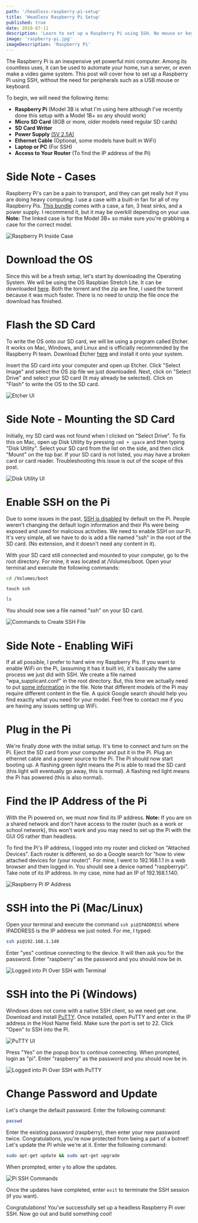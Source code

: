 ```yaml
---
path: '/headless-raspberry-pi-setup'
title: 'Headless Raspberry Pi Setup'
published: true
date: 2018-07-11
description: 'Learn to set up a Raspberry Pi using SSH. No mouse or keyboard required!'
image: 'raspberry-pi.jpg'
imageDescription: 'Raspberry Pi'
---
```


[//]: # 'Raspberry Pi'

The Raspberry Pi is an inexpensive yet powerful mini computer. Among its countless uses, it can be used to automate your home, run a server, or even make a video game system. This post will cover how to set up a Raspberry Pi using SSH, without the need for peripherals such as a USB mouse or keyboard.

To begin, we will need the following items:

- **Raspberry Pi** (Model 3B is what I'm using here although I've recently done this setup with a Model 1B+ so any should work)
- **Micro SD Card** (8GB or more, older models need regular SD cards)
- **SD Card Writer**
- **Power Supply** [(5V 2.5A)](https://www.raspberrypi.org/documentation/hardware/raspberrypi/power/README.md)
- **Ethernet Cable** (Optional, some models have built in WiFi)
- **Laptop or PC** (For SSH)
- **Access to Your Router** (To find the IP address of the Pi)

# Side Note - Cases

Raspberry Pi's can be a pain to transport, and they can get really hot if you are doing heavy computing. I use a case with a built-in fan for all of my Raspberry Pis. [This bundle](https://www.amazon.com/dp/B07CB7P1RD) comes with a case, a fan, 3 heat sinks, and a power supply. I recommend it, but it may be overkill depending on your use. **Note:** The linked case is for the Model 3B+ so make sure you're grabbing a case for the correct model.

![Raspberry Pi Inside Case](raspberry-pi-case.jpg)

# Download the OS

Since this will be a fresh setup, let's start by downloading the Operating System. We will be using the OS Raspbian Stretch Lite. It can be downloaded [here](https://www.raspberrypi.org/downloads/raspbian/). Both the torrent and the zip are fine, I used the torrent because it was much faster. There is no need to unzip the file once the download has finished.

# Flash the SD Card

To write the OS onto our SD card, we will be using a program called Etcher. It works on Mac, Windows, and Linux and is officially recommended by the Raspberry Pi team. Download Etcher [here](https://etcher.io/) and install it onto your system.

Insert the SD card into your computer and open up Etcher. Click "Select Image" and select the OS zip file we just downloaded. Next, click on "Select Drive" and select your SD card (It may already be selected). Click on "Flash" to write the OS to the SD card.

![Etcher UI](etcher.png)

# Side Note - Mounting the SD Card

Initially, my SD card was not found when I clicked on "Select Drive". To fix this on Mac, open up Disk Utility by pressing `cmd + space` and then typing "Disk Utility". Select your SD card from the list on the side, and then click "Mount" on the top bar. If your SD card is not listed, you may have a broken card or card reader. Troubleshooting this issue is out of the scope of this post.

![Disk Utility UI](disk-utility.png)

# Enable SSH on the Pi

Due to some issues in the past, [SSH is disabled](https://www.raspberrypi.org/blog/a-security-update-for-raspbian-pixel) by default on the Pi. People weren't changing the default login information and their Pis were being exposed and used for malicious activities. We need to enable SSH on our Pi. It's very simple, all we have to do is add a file named "ssh" in the root of the SD card. (No extension, and it doesn't need any content in it).

With your SD card still connected and mounted to your computer, go to the root directory. For mine, it was located at /Volumes/boot. Open your terminal and execute the following commands:

```bash
cd /Volumes/boot
```

```
touch ssh
```

```bash
ls
```

You should now see a file named "ssh" on your SD card.

![Commands to Create SSH File](create-ssh-file.png)

# Side Note - Enabling WiFi

If at all possible, I prefer to hard wire my Raspberry Pis. If you want to enable WiFi on the Pi, (assuming it has it built in), it's basically the same process we just did with SSH. We create a file named "wpa_supplicant.conf" in the root directory. But, this time we actually need to put [some information](https://raspberrypi.stackexchange.com/questions/10251/prepare-sd-card-for-wifi-on-headless-pi) in the file. Note that different models of the Pi may require different content in the file. A quick Google search should help you find exactly what you need for your model. Feel free to contact me if you are having any issues setting up WiFi.

# Plug in the Pi

We're finally done with the initial setup. It's time to connect and turn on the Pi. Eject the SD card from your computer and put it in the Pi. Plug an ethernet cable and a power source to the Pi. The Pi should now start booting up. A flashing green light means the Pi is able to read the SD card (this light will eventually go away, this is normal). A flashing red light means the Pi has powered (this is also normal).

# Find the IP Address of the Pi

With the Pi powered on, we must now find its IP address. **Note:** If you are on a shared network and don't have access to the router (such as a work or school network), this won't work and you may need to set up the Pi with the GUI OS rather than headless.

To find the Pi's IP address, I logged into my router and clicked on "Attached Devices". Each router is different, so do a Google search for "how to view attached devices for (your router)". For mine, I went to 192.168.1.1 in a web browser and then logged in. You should see a device named "raspberrypi". Take note of its IP address. In my case, mine had an IP of 192.168.1.140.

![Raspberry Pi IP Address](raspberry-pi-ip.png)

# SSH into the Pi (Mac/Linux)

Open your terminal and execute the command `ssh pi@IPADDRESS` where IPADDRESS is the IP address we just noted. For me, I typed:

```bash
ssh pi@192.168.1.140
```

Enter "yes" continue connecting to the device. It will then ask you for the password. Enter "raspberry" as the password and you should now be in.

![Logged into Pi Over SSH with Terminal](terminal-logged-in.png)

# SSH into the Pi (Windows)

Windows does not come with a native SSH client, so we need get one. Download and install [PuTTY](https://www.putty.org/). Once installed, open PuTTY and enter in the IP address in the Host Name field. Make sure the port is set to 22. Click "Open" to SSH into the Pi.

![PuTTY UI](putty-ui.png)

Press "Yes" on the popup box to continue connecting. When prompted, login as "pi". Enter "raspberry" as the password and you should now be in.

![Logged into Pi Over SSH with PuTTY](putty-logged-in.png)

# Change Password and Update

Let's change the default password. Enter the following command:

```bash
passwd
```

Enter the existing password (raspberry), then enter your new password twice. Congratulations, you're now protected from being a part of a botnet! Let's update the PI while we're at it. Enter the following command:

```bash
sudo apt-get update && sudo apt-get upgrade
```

When prompted, enter `y` to allow the updates.

![Pi SSH Commands](pi-ssh-commands.png)

Once the updates have completed, enter `exit` to terminate the SSH session (if you want).

Congratulations! You've successfully set up a headless Raspberry Pi over SSH. Now go out and build something cool!
